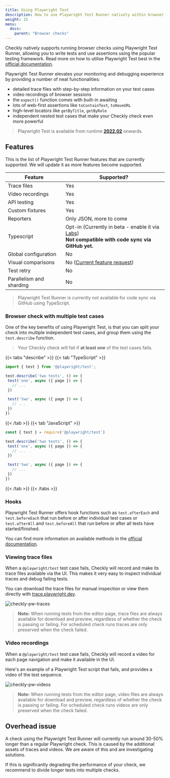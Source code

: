 ```yaml
---
title: Using Playwright Test
description: How to use Playwright Test Runner natively within browser checks at Checkly
weight: 15
menu:
  docs:
    parent: "Browser checks"
---
```


Checkly natively supports running browser checks using Playwright Test Runner, allowing you to write tests and use assertions using the popular testing framework. 
Read more on how to utilise Playwright Test best in the [official documentation](https://playwright.dev/docs/writing-tests).

Playwright Test Runner elevates your monitoring and debugging experience by providing a number of neat functionalities:

- detailed trace files with step-by-step information on your test cases
- video recordings of browser sessions
- the `expect()` function comes with built-in awaiting
- lots of web-first assertions like `toContainText`, `toHaveURL`
- high-level locators like `getByTitle`, `getByRole`
- independent nested test cases that make your Checkly check even more powerful

> Playwright Test is available from runtime [**2022.02**](/docs/runtimes/specs/) onwards.

## Features

This is the list of Playwright Test Runner features that are currently supported. We will update it as more features become supported.

| Feature                  | Supported?              |
|--------------------------|-------------------------|
| Trace files              | Yes               |
| Video recordings         | Yes               |
| API testing              | Yes               |
| Custom fixtures          | Yes               |
| Reporters                | Only JSON, more to come |
| Typescript               | Opt-in (Currently in beta - enable it via [Labs](https://app.checklyhq.com/settings/account/labs)) <br> **Not compatible with code sync via GitHub yet.**             |
| Global configuration     | No           |
| Visual comparisons       | No ([Current feature request](https://github.com/checkly/public-roadmap/issues/179))          |
| Test retry               | No           |
| Parallelism and sharding | No           |

> Playwright Test Runner is currently not available for code sync via GitHub using TypeScript.

### Browser check with multiple test cases
One of the key benefits of using Playwright Test, is that you can split your check into multiple independent test cases, 
and group them using the `test.describe` function.

> Your Checkly check will fail if **at least one** of the test cases fails.

{{< tabs "describe" >}}
{{< tab "TypeScript" >}}
 ```ts
import { test } from '@playwright/test';

test.describe('two tests', () => {
  test('one', async ({ page }) => {
    // ...
  })

  test('two', async ({ page }) => {
    // ...
  })
})
```
{{< /tab >}}
{{< tab "JavaScript" >}}
 ```js
const { test } = require('@playwright/test')

test.describe('two tests', () => {
  test('one', async ({ page }) => {
    // ...
  })

  test('two', async ({ page }) => {
    // ...
  })
})
 ```
{{< /tab >}}
{{< /tabs >}}

### Hooks
Playwright Test Runner offers hook functions such as `test.afterEach` and `test.beforeEach` that run before or after individual test cases or `test.afterAll` and `test.beforeAll` that run before or after all tests have started/finished.

You can find more information on available methods in the [official documentation](https://playwright.dev/docs/api/class-test).

### Viewing trace files
When a `@playwright/test` test case fails, Checkly will record and make its trace files available via the UI. 
This makes it very easy to inspect individual traces and debug failing tests.

You can download the trace files for manual inspection or view them directly with [trace.playwright.dev](https://trace.playwright.dev).

![checkly-pw-traces](/docs/images/browser-checks/pwt_traces.gif)

> **Note:** When running tests from the editor page, trace files are always available for download and preview, 
> regardless of whether the check is passing or failing. For scheduled check runs traces are only preserved when the check failed.

### Video recordings
When a `@playwright/test` test case fails, Checkly will record a video for each page navigation and make it available in the UI.

Here's an example of a Playwright Test script that fails, and provides a video of the test sequence.

![checkly-pw-videos](/docs/images/browser-checks/pwt_videos.gif)

> **Note:** When running tests from the editor page, video files are always available for download and preview, 
> regardless of whether the check is passing or failing. For scheduled check runs videos are only preserved when the check failed.

## Overhead issue

A check using the Playwright Test Runner will currently run around 30-50% longer than a regular Playwright check. This is caused by the additional assets of traces and videos. We are aware of this and are investigating solutions.

If this is significantly degrading the performance of your check, we recommend to divide longer tests into multiple checks.